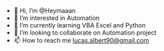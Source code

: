 - 👋 Hi, I’m @Heymaaan
- 👀 I’m interested in Automation
- 🌱 I’m currently learning VBA Excel and Python
- 💞️ I’m looking to collaborate on Automation project
- 📫 How to reach me lucas.albert90@gmail.com

<!---
Heymaaan/Heymaaan is a ✨ special ✨ repository because its `README.md` (this file) appears on your GitHub profile.
You can click the Preview link to take a look at your changes.
--->
